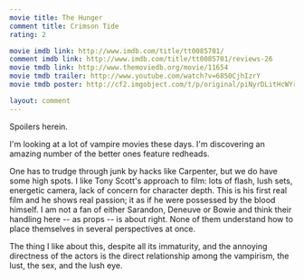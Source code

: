 ```yaml
---
movie title: The Hunger
comment title: Crimson Tide
rating: 2

movie imdb link: http://www.imdb.com/title/tt0085701/
comment imdb link: http://www.imdb.com/title/tt0085701/reviews-26
movie tmdb link: http://www.themoviedb.org/movie/11654
movie tmdb trailer: http://www.youtube.com/watch?v=6850CjhIzrY
movie tmdb poster: http://cf2.imgobject.com/t/p/original/piNyrDLitHcWYr9Dig2O1W9mbSS.jpg

layout: comment
---
```


Spoilers herein.

I'm looking at a lot of vampire movies these days. I'm discovering an amazing number of the better ones feature redheads.

One has to trudge through junk by hacks like Carpenter, but we do have some high spots. I like Tony Scott's approach to film: lots of flash, lush sets, energetic camera, lack of concern for character depth. This is his first real film and he shows real passion; it as if he were possessed by the blood himself. I am not a fan of either Sarandon, Deneuve or Bowie and think their handling here -- as props -- is about right. None of them understand how to place themselves in several perspectives at once.

The thing I like about this, despite all its immaturity, and the annoying directness of the actors is the direct relationship among the vampirism, the lust, the sex, and the lush eye.
